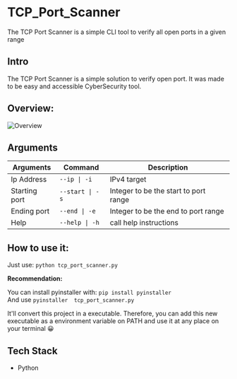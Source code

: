 # TCP_Port_Scanner
The TCP Port Scanner is a simple CLI tool to verify all open ports in a given range

## Intro

The TCP Port Scanner is a simple solution to verify open port. It was made to be easy and accessible CyberSecurity tool.

## Overview:

![Overview](https://github.com/Lucas-Mol/TCP_Port_Scanner/assets/93149981/884be64b-f760-40f5-8d9e-30fce4ecaa25)


## Arguments

| Arguments            | Command              | Description                                     |
|---------------------|-----------------------|-------------------------------------------------|
| Ip Address          |  `--ip \| -i`         |  IPv4 target                                    |
| Starting port       |  `--start \| -s`      |  Integer to be the start to port range          |
| Ending port         |  `--end \| -e`        |  Integer to be the end to port range            |
| Help                |  `--help \| -h`       |  call help instructions                         |

## How to use it:
Just use: `python tcp_port_scanner.py`

**Recommendation:**

You can install pyinstaller with: `pip install pyinstaller` <br/>
And use `pyinstaller  tcp_port_scanner.py`

It'll convert this project in a executable. Therefore, you can add this new executable as a environment variable on PATH and use it at any place on your terminal 😀

## Tech Stack

- Python
